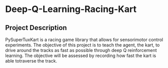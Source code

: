 # Deep-Q-Learning-Racing-Kart

## Project Description

PySuperTuxKart is a racing game library that allows for sensorimotor control experiments. The
objective of this project is to teach the agent, the kart, to drive around the tracks as fast as possible through deep Q reinforcement learning. The objective will be assessed by recording how fast the kart is able totraverse the track.
